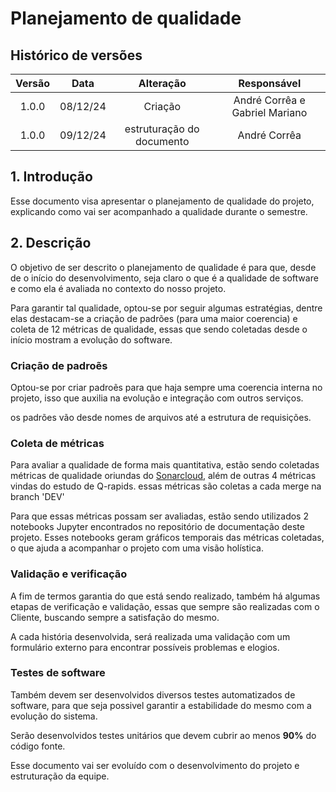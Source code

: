 # Planejamento de qualidade

## Histórico de versões

| Versão |   Data   |                Alteração                            |        Responsável              |
| :----: | :------: | :-------------------------------------:             |   :------------------------:    |
| 1.0.0  | 08/12/24 |                 Criação                             | André Corrêa e Gabriel Mariano  |
| 1.0.0  | 09/12/24 |      estruturação do documento                      | André Corrêa |

## 1. Introdução

Esse documento visa apresentar o planejamento de qualidade do projeto, explicando como vai ser acompanhado a qualidade durante o semestre.

## 2. Descrição

O objetivo de ser descrito o planejamento de qualidade é para que, desde de o início do desenvolvimento, seja claro o que é a qualidade de software e como ela é avaliada no contexto do nosso projeto.

Para garantir tal qualidade, optou-se por seguir algumas estratégias, dentre elas destacam-se a criação de padrões (para uma maior coerencia) e coleta de 12 métricas de qualidade, essas que sendo coletadas desde o início mostram a evolução do software.

### Criação de padroẽs

Optou-se por criar padroẽs para que haja sempre uma coerencia interna no projeto, isso que auxilia na evolução e integração com outros serviços.

os padrões vão desde nomes de arquivos até a estrutura de requisições.

### Coleta de métricas

Para avaliar a qualidade de forma mais quantitativa, estão sendo coletadas métricas de qualidade oriundas do [Sonarcloud](https://sonarcloud.io/login), além de outras 4 métricas vindas do estudo de Q-rapids. essas métricas são coletas a cada merge na branch 'DEV'

Para que essas métricas possam ser avaliadas, estão sendo utilizados 2 notebooks Jupyter encontrados no repositório de documentação deste projeto. Esses notebooks geram gráficos temporais das métricas coletadas, o que ajuda a acompanhar o projeto com uma visão holística.

### Validação e verificação

A fim de termos garantia do que está sendo realizado, também há algumas etapas de verificação e validação, essas que sempre são realizadas com o Cliente, buscando sempre a satisfação do mesmo.

A cada história desenvolvida, será realizada uma validação com um formulário externo para encontrar possíveis problemas e elogios.

### Testes de software

Também devem ser desenvolvidos diversos testes automatizados de software, para que seja possivel garantir a estabilidade do mesmo com a evolução do sistema.

Serão desenvolvidos testes unitários que devem cubrir ao menos **90%** do código fonte.

Esse documento vai ser evoluído com o desenvolvimento do projeto e estruturação da equipe.